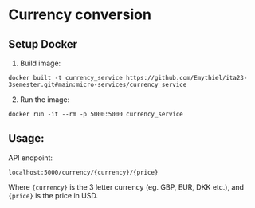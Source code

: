 # Currency conversion

## Setup Docker
1. Build image:
```
docker built -t currency_service https://github.com/Emythiel/ita23-3semester.git#main:micro-services/currency_service
```

2. Run the image:
```
docker run -it --rm -p 5000:5000 currency_service
```

## Usage:
API endpoint:
```
localhost:5000/currency/{currency}/{price}
```
Where `{currency}` is the 3 letter currency (eg. GBP, EUR, DKK etc.), and `{price}` is the price in USD.
